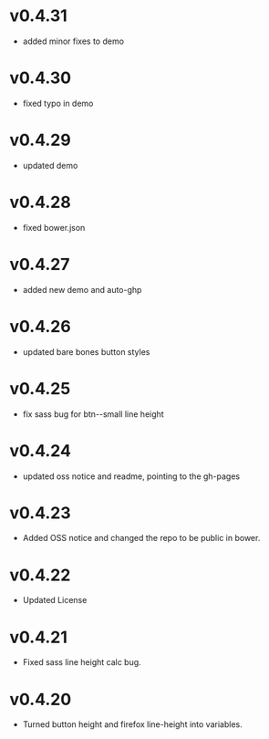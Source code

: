 v0.4.31
==============================
* added minor fixes to demo

v0.4.30
==============================
* fixed typo in demo

v0.4.29
==============================
* updated demo

v0.4.28
==============================
* fixed bower.json

v0.4.27
==============================
* added new demo and auto-ghp

v0.4.26
==============================
* updated bare bones button styles

v0.4.25
==============================
* fix sass bug for btn--small line height

v0.4.24
==============================
* updated oss notice and readme, pointing to the gh-pages

v0.4.23
==============================
* Added OSS notice and changed the repo to be public in bower.

v0.4.22
==========================
* Updated License

v0.4.21
==========================
* Fixed sass line height calc bug.

v0.4.20
==========================
* Turned button height and firefox line-height into variables.
